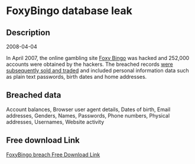 # FoxyBingo database leak

## Description

2008-04-04

In April 2007, the online gambling site <a href="https://www.foxybingo.com" target="_blank" rel="noopener">Foxy Bingo</a> was hacked and 252,000 accounts were obtained by the hackers. The breached records <a href="http://www.itpro.co.uk/637279/gambler-busted-flogging-stolen-data-to-gaming-firms" target="_blank" rel="noopener">were subsequently sold and traded</a> and included personal information data such as plain text passwords, birth dates and home addresses.

## Breached data

Account balances, Browser user agent details, Dates of birth, Email addresses, Genders, Names, Passwords, Phone numbers, Physical addresses, Usernames, Website activity

## Free download Link

[FoxyBingo breach Free Download Link](https://tinyurl.com/2b2k277t)